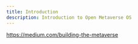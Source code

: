 ```yaml
---
title: Introduction
description: Introduction to Open Metaverse OS
---
```

https://medium.com/building-the-metaverse